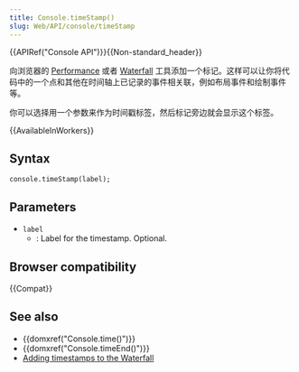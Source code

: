 ```yaml
---
title: Console.timeStamp()
slug: Web/API/console/timeStamp
---
```


{{APIRef("Console API")}}{{Non-standard_header}}

向浏览器的 [Performance](https://developers.google.com/web/tools/chrome-devtools/evaluate-performance/reference) 或者 [Waterfall](/zh-CN/docs/Tools/Performance/Waterfall) 工具添加一个标记。这样可以让你将代码中的一个点和其他在时间轴上已记录的事件相关联，例如布局事件和绘制事件等。

你可以选择用一个参数来作为时间戳标签，然后标记旁边就会显示这个标签。

{{AvailableInWorkers}}

## Syntax

```plain
console.timeStamp(label);
```

## Parameters

- `label`
  - : Label for the timestamp. Optional.

## Browser compatibility

{{Compat}}

## See also

- {{domxref("Console.time()")}}
- {{domxref("Console.timeEnd()")}}
- [Adding timestamps to the Waterfall](/zh-CN/docs/Tools/Performance/Waterfall#Timestamp_markers)
